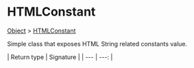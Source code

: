 
# HTMLConstant

[Object]() > [HTMLConstant](nullfr/faylixe/googlecodejam/client/common/HTMLConstant.md)


<p>Simple class that exposes HTML String related constants value.</p>

| Return type | Signature |
| --- | ---: |
